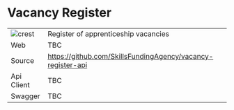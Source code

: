 # Vacancy Register

|               |               |
| ------------- | ------------- |
|![crest](https://assets.publishing.service.gov.uk/static/images/govuk-crest-bb9e22aff7881b895c2ceb41d9340804451c474b883f09fe1b4026e76456f44b.png) |Register of apprenticeship vacancies|
| Web  | TBC |
| Source  | https://github.com/SkillsFundingAgency/vacancy-register-api  |
| Api Client | TBC |
| Swagger | TBC |
